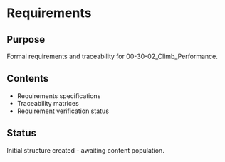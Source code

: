 # Requirements

## Purpose
Formal requirements and traceability for 00-30-02_Climb_Performance.

## Contents
- Requirements specifications
- Traceability matrices
- Requirement verification status

## Status
Initial structure created - awaiting content population.
